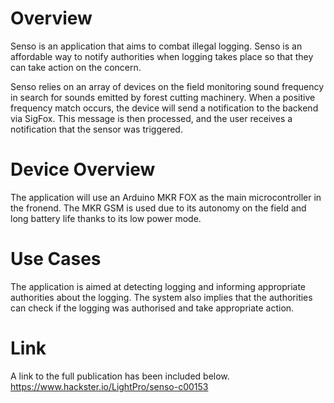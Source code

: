 # Overview
Senso is an application that aims to combat illegal logging. Senso is an affordable way to notify authorities when logging takes place so that they can take action on the concern. 

Senso relies on an array of devices on the field monitoring sound frequency in search for sounds emitted by forest cutting machinery. When a positive frequency match occurs, the device will send a notification to the backend via SigFox. This message is then processed, and the user receives a notification that the sensor was triggered.

# Device Overview
The application will use an Arduino MKR FOX as the main microcontroller in the fronend. The MKR GSM is used due to its autonomy on the field and long battery life thanks to its low power mode.

# Use Cases
The application is aimed at detecting logging and informing appropriate authorities about the logging. The system also implies that the authorities can check if the logging was authorised and take appropriate action.

# Link
A link to the full publication has been included below.
https://www.hackster.io/LightPro/senso-c00153
